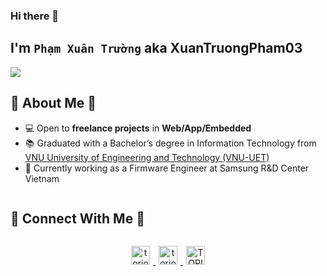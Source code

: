 ### Hi there 👋

## I'm `Phạm Xuân Trường` aka XuanTruongPham03
![](https://komarev.com/ghpvc/?username=XuanTruongPham03)
      <h2>&#128204; About Me &#128100;</h2>
       <ul>
       <li>&#128187; Open to **freelance projects** in **Web/App/Embedded**</li>
       <li>📚 Graduated with a Bachelor’s degree in Information Technology from <a href="https://uet.vnu.edu.vn/en/">VNU University of Engineering and Technology (VNU-UET)</a></li>
       <li>💼 Currently working as a Firmware Engineer at Samsung R&D Center Vietnam</li>
       </ul>

<!--
<p align="center">
<table align="center">
<tr border="none">
<td width="50%" align="center">
  
  <img  align="center"  src="https://github-readme-stats-murex-psi.vercel.app/api?username=XuanTruongPham03&theme=tokyonight&show_icons=true&count_private=true" />
  <br></br>
  <img  title="🔥 Get streak stats for your profile at git.io/streak-stats" alt="Mark streak" src="https://nirzak-streak-stats.vercel.app?user=XuanTruongPham03&theme=tokyonight" /> 
</td>

<td width="50%" align="center">

  <img  align="center"  src="https://github-readme-stats-murex-psi.vercel.app/api/top-langs/?username=XuanTruongPham03&theme=tokyonight&hide_border=false&no-bg=true&no-frame=true&langs_count=7"/>
  
  </td>
</tr>
</table>
</p>   
-->
<h2 style="display: inline-block">&#128204; Connect With Me 🤝</h2>


<p align="center">
<a href="https://www.linkedin.com/in/xuantruong2003/" target="_blank">
<img src="https://img.shields.io/badge/linkedin-%231DA1F2.svg?style=for-the-badge&logo=linkedin-white&logoColor=white" alt="toriop" style="height: 30px; margin: 0 5px;">
</a>
<a href="mailto:phamxuantruong843@gmail.com" target="_blank">
  <img src="https://img.shields.io/badge/gmail-EA4335.svg?style=for-the-badge&logo=gmail&logoColor=white" alt="toriop" style="height: 30px; margin: 0 5px;">
</a>
<a href="https://www.facebook.com/xuantruong.pham.1210" target="_blank">
<img alt="TORIOP | Facebook" src="https://img.shields.io/badge/Facebook-%231877F2.svg?style=for-the-badge&logo=facebook&logoColor=white" alt="toriop" style="height: 30px; margin: 0 5px;"/>
</a>

</p>

